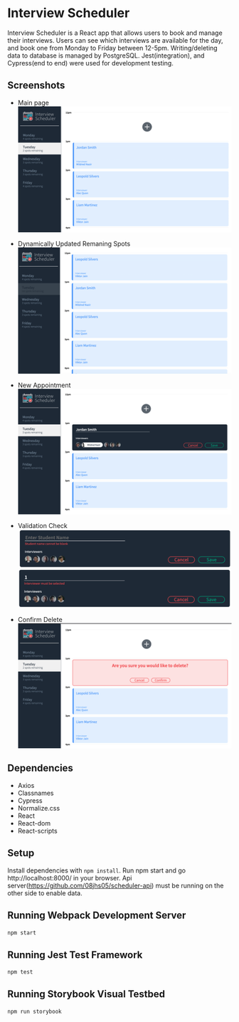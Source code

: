 # Interview Scheduler

Interview Scheduler is a React app that allows users to book and manage their interviews. Users can see which interviews are available for the day, and book one from Monday to Friday between 12-5pm. Writing/deleting data to database is managed by PostgreSQL. Jest(integration), and Cypress(end to end) were used for development testing.

## Screenshots

- Main page
!["newly added schedule"](https://github.com/08jhs05/Scheduler/blob/master/docs/added.png)

- Dynamically Updated Remaning Spots
!["Screenshot of schedule list when fully booked"](https://github.com/08jhs05/Scheduler/blob/master/docs/schedules.png)

- New Appointment
!["Screenshot of form"](https://github.com/08jhs05/Scheduler/blob/master/docs/Form.png)

- Validation Check
!["newly added schedule"](https://github.com/08jhs05/Scheduler/blob/master/docs/studentBlank.png)
!["newly added schedule"](https://github.com/08jhs05/Scheduler/blob/master/docs/interviewerBlank.png)

- Confirm Delete
!["ask user when delete button is clicked"](https://github.com/08jhs05/Scheduler/blob/master/docs/confirm.png)

## Dependencies

- Axios
- Classnames
- Cypress
- Normalize.css
- React
- React-dom
- React-scripts

## Setup

Install dependencies with `npm install`. Run npm start and go http://localhost:8000/ in your browser. Api server(https://github.com/08jhs05/scheduler-api) must be running on the other side to enable data.

## Running Webpack Development Server

```sh
npm start
```

## Running Jest Test Framework

```sh
npm test
```

## Running Storybook Visual Testbed

```sh
npm run storybook
```
